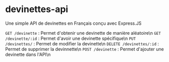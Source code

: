 # devinettes-api
Une simple API de devinettes en Français conçu avec Express.JS

`GET /devinette` : Permet d'obtenir une devinette de manière aléatoire\n
`GET /devinette/:id` : Permet d'avoir une devinette spécifique\n
`PUT /devinettes/` : Permet de modifier la devinette\n
`DELETE /devinettes/:id` : Permet de supprimer la devinnette\n
`POST /devinette` : Permet d'ajouter une devinette dans l'API\n

